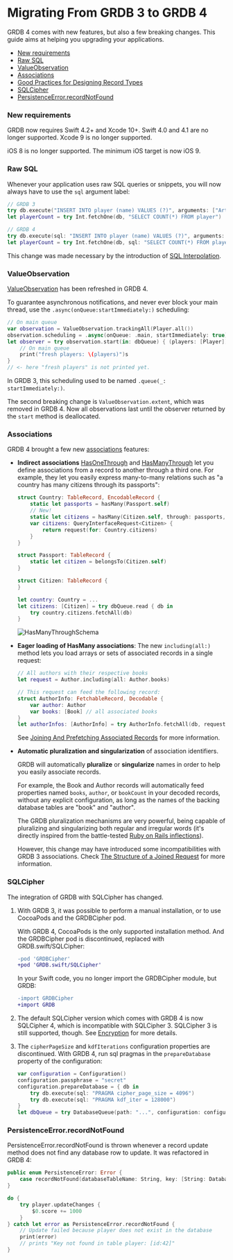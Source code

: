 Migrating From GRDB 3 to GRDB 4
===============================

GRDB 4 comes with new features, but also a few breaking changes. This guide aims at helping you upgrading your applications.

- [New requirements](#new-requirements)
- [Raw SQL](#raw-sql)
- [ValueObservation](#valueobservation)
- [Associations](#associations)
- [Good Practices for Designing Record Types](GoodPracticesForDesigningRecordTypes.md)
- [SQLCipher](#sqlcipher)
- [PersistenceError.recordNotFound](#persistenceerrorrecordnotfound)


### New requirements

GRDB now requires Swift 4.2+ and Xcode 10+. Swift 4.0 and 4.1 are no longer supported. Xcode 9 is no longer supported.

iOS 8 is no longer supported. The minimum iOS target is now iOS 9.


### Raw SQL

Whenever your application uses raw SQL queries or snippets, you will now always have to use the `sql` argument label:

```swift
// GRDB 3
try db.execute("INSERT INTO player (name) VALUES (?)", arguments: ["Arthur"])
let playerCount = try Int.fetchOne(db, "SELECT COUNT(*) FROM player")

// GRDB 4
try db.execute(sql: "INSERT INTO player (name) VALUES (?)", arguments: ["Arthur"])
let playerCount = try Int.fetchOne(db, sql: "SELECT COUNT(*) FROM player")
```

This change was made necessary by the introduction of [SQL Interpolation].


### ValueObservation

[ValueObservation] has been refreshed in GRDB 4.

To guarantee asynchronous notifications, and never ever block your main thread, use the `.async(onQueue:startImmediately:)` scheduling:

```swift
// On main queue
var observation = ValueObservation.trackingAll(Player.all())
observation.scheduling = .async(onQueue: .main, startImmediately: true)
let observer = try observation.start(in: dbQueue) { (players: [Player]) in
    // On main queue
    print("fresh players: \(players)")s
}
// <- here "fresh players" is not printed yet.
```

In GRDB 3, this scheduling used to be named `.queue(_: startImmediately:)`.

The second breaking change is `ValueObservation.extent`, which was removed in GRDB 4. Now all observations last until the observer returned by the `start` method is deallocated.


### Associations

GRDB 4 brought a few new [associations] features:

- **Indirect associations** [HasOneThrough] and [HasManyThrough] let you define associations from a record to another through a third one. For example, they let you easily express many-to-many relations such as "a country has many citizens through its passports":

    ```swift
    struct Country: TableRecord, EncodableRecord {
        static let passports = hasMany(Passport.self)
        // New!
        static let citizens = hasMany(Citizen.self, through: passports, using: Passport.citizen)
        var citizens: QueryInterfaceRequest<Citizen> {
            return request(for: Country.citizens)
        }
    }

    struct Passport: TableRecord {
        static let citizen = belongsTo(Citizen.self)
    }
 
    struct Citizen: TableRecord {
    }
    
    let country: Country = ...
    let citizens: [Citizen] = try dbQueue.read { db in
        try country.citizens.fetchAll(db)
    }
    ```
    
    ![HasManyThroughSchema](https://cdn.rawgit.com/groue/GRDB.swift/master/Documentation/Images/Associations2/HasManyThroughSchema.svg)

- **Eager loading of HasMany associations**: The new `including(all:)` method lets you load arrays or sets of associated records in a single request:

    ```swift
    // All authors with their respective books
    let request = Author.including(all: Author.books)
    
    // This request can feed the following record:
    struct AuthorInfo: FetchableRecord, Decodable {
        var author: Author
        var books: [Book] // all associated books
    }
    let authorInfos: [AuthorInfo] = try AuthorInfo.fetchAll(db, request)
    ```
    
    See [Joining And Prefetching Associated Records] for more information.

- **Automatic pluralization and singularization** of association identifiers.
    
    GRDB will automatically **pluralize** or **singularize** names in order to help you easily associate records.

    For example, the Book and Author records will automatically feed properties named `books`, `author`, or `bookCount` in your decoded records, without any explicit configuration, as long as the names of the backing database tables are "book" and "author".

    The GRDB pluralization mechanisms are very powerful, being capable of pluralizing and singularizing both regular and irregular words (it's directly inspired from the battle-tested [Ruby on Rails inflections](https://api.rubyonrails.org/classes/ActiveSupport/Inflector.html#method-i-pluralize)).
    
    However, this change may have introduced some incompatibilities with GRDB 3 associations. Check [The Structure of a Joined Request] for more information.


### SQLCipher

The integration of GRDB with SQLCipher has changed.

1. With GRDB 3, it was possible to perform a manual installation, or to use CocoaPods and the GRDBCipher pod.
    
    With GRDB 4, CocoaPods is the only supported installation method. And the GRDBCipher pod is discontinued, replaced with GRDB.swift/SQLCipher:
    
    ```diff
    -pod 'GRDBCipher'
    +pod 'GRDB.swift/SQLCipher'
    ```
    
    In your Swift code, you no longer import the GRDBCipher module, but GRDB:
    
    ```diff
    -import GRDBCipher
    +import GRDB
    ```

2. The default SQLCipher version which comes with GRDB 4 is now SQLCipher 4, which is incompatible with SQLCipher 3. SQLCipher 3 is still supported, though. See [Encryption] for more details.

3. The `cipherPageSize` and `kdfIterations` configuration properties are discontinued. With GRDB 4, run sql pragmas in the `prepareDatabase` property of the configuration:
    
    ```swift
    var configuration = Configuration()
    configuration.passphrase = "secret"
    configuration.prepareDatabase = { db in
        try db.execute(sql: "PRAGMA cipher_page_size = 4096")
        try db.execute(sql: "PRAGMA kdf_iter = 128000")
    }
    let dbQueue = try DatabaseQueue(path: "...", configuration: configuration)
    ```


### PersistenceError.recordNotFound

PersistenceError.recordNotFound is thrown whenever a record update method does not find any database row to update. It was refactored in GRDB 4:

```swift
public enum PersistenceError: Error {
    case recordNotFound(databaseTableName: String, key: [String: DatabaseValue])
}

do {
    try player.updateChanges { 
        $0.score += 1000
    }
} catch let error as PersistenceError.recordNotFound {
    // Update failed because player does not exist in the database
    print(error)
    // prints "Key not found in table player: [id:42]"
}
```

[SQL Interpolation]: SQLInterpolation.md
[ValueObservation]: ../README.md#valueobservation
[Encryption]: ../README.md#encryption
[HasOneThrough]: AssociationsBasics.md#hasonethrough
[HasManyThrough]: AssociationsBasics.md#hasmanythrough
[PersistableRecord]: ../README.md#persistablerecord-protocol
[associations]: AssociationsBasics.md
[EncodableRecord]: ../README.md#persistablerecord-protocol
[The Structure of a Joined Request]: AssociationsBasics.md#the-structure-of-a-joined-request
[Joining And Prefetching Associated Records]: AssociationsBasics.md#joining-and-prefetching-associated-records

